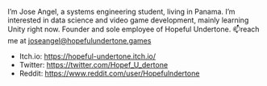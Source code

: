 I’m Jose Angel, a systems engineering student, living in Panama. I’m interested in data science and video game development, mainly learning Unity right now. Founder and sole employee of Hopeful Undertone. 📫reach me at joseangel@hopefulundertone.games

- Itch.io: https://hopeful-undertone.itch.io/
- Twitter: https://twitter.com/Hopef_U_dertone
- Reddit: https://www.reddit.com/user/Hopefulndertone
